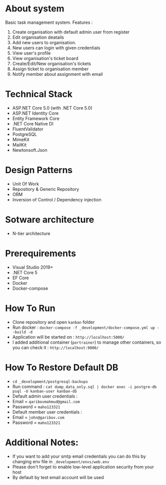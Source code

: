 # About system
Basic task management system. Features :
1. Create organisation with default admin user from register
2. Edit organisation deatails
3. Add new users to organisation.
4. New users can login with given credentials
5. View user's profile
6. View organisation's ticket board
7. Create/Edit/New organisation's tickets
8. Assign ticket to organisation member
9. Notify member about assignment with email

# Technical Stack
- ASP.NET Core 5.0 (with .NET Core 5.0)
- ASP.NET Identity Core
- Entity Framework Core
- .NET Core Native DI
- FluentValidator
- PostgreSQL
- MimeKit
- MailKit
- Newtonsoft.Json 

# Design Patterns
- Unit Of Work
- Repository & Generic Repository
- ORM
- Inversion of Control / Dependency injection

# Sotware architecture
- N-tier architecture

# Prerequirements
- Visual Studio 2019+
- .NET Core 5
- EF Core
- Docker
- Docker-compose

# How To Run
- Clone repository and open `kanban` folder
- Run docker : `docker-compose -f _development/docker-compose.yml up --build -d`
- Application will be started on : `http://localhost:5000/`
- I added additional container (`portrainer`) to manage other containers, so you can check it :  `http://localhost:9000/`  

# How To Restore Default DB
- `cd _development/postgresql-backups`
- Run command : `cat dump_data_only.sql | docker exec -i postgre-db psql -U kanban-user kanban-db`
- Default admin user credentials : 
- Email = `qaribovmahmud@gmail.com`
- Password = `maho123321`
- Default member user credentials :
- Email =  `john@garibov.com`
- Password = `maho123321` 

# Additional Notes:
- If you want to add your smtp email credentials you can do this by changing env file in `_development/envs/web.env`
- Please don't forget to enable low-level application security from your host
- By default by test email account will be used


